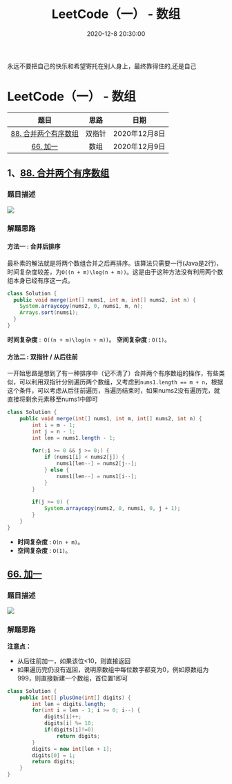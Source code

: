 ﻿---
title:  LeetCode（一） - 数组
tags:
  - LeetCode
categories:
  - LeetCode
comments: true
date: 2020-12-8 20:30:00

---

永远不要把自己的快乐和希望寄托在别人身上，最终靠得住的,还是自己

<!--more-->



# LeetCode（一） - 数组

|                             题目                             |  思路  |     日期      |
| :----------------------------------------------------------: | :----: | :-----------: |
| [88. 合并两个有序数组](https://leetcode-cn.com/problems/merge-sorted-array/) | 双指针 | 2020年12月8日 |
|    [66. 加一](https://leetcode-cn.com/problems/plus-one/)    |  数组  | 2020年12月9日 |

## 1、[88. 合并两个有序数组](https://leetcode-cn.com/problems/merge-sorted-array/)

### 题目描述

![](https://cdn.jsdelivr.net/gh/javahub-yuan/forBlogImages@master/img/20201208231600.png)

### 解题思路

#### 方法一 : 合并后排序

最朴素的解法就是将两个数组合并之后再排序。该算法只需要一行(Java是2行)，时间复杂度较差，为`O((n + m)\log(n + m))`。这是由于这种方法没有利用两个数组本身已经有序这一点。

```java
class Solution {
  public void merge(int[] nums1, int m, int[] nums2, int n) {
    System.arraycopy(nums2, 0, nums1, m, n);
    Arrays.sort(nums1);
  }
}
```

**时间复杂度** :` O((n + m)\log(n + m))`。
**空间复杂度** : `O(1)`。

#### 方法二 : 双指针 / 从后往前

一开始思路是想到了有一种排序中（记不清了）合并两个有序数组的操作，有些类似，可以利用双指针分别遍历两个数组，又考虑到`nums1.length == m + n`，根据这个条件，可以考虑从后往前遍历，当遍历结束时，如果nums2没有遍历完，就直接将剩余元素移至nums1中即可

```java
class Solution {
    public void merge(int[] nums1, int m, int[] nums2, int n) {
        int i = m - 1;
        int j = n - 1;
        int len = nums1.length - 1;
        
        for(;i >= 0 && j >= 0;) { 
            if (nums1[i] < nums2[j]) {
                nums1[len--] = nums2[j--];
            } else {
                nums1[len--] = nums1[i--];
            }
        }
        
        if(j >= 0) {
            System.arraycopy(nums2, 0, nums1, 0, j + 1);
        }
    }
}
```

- **时间复杂度** : `O(n + m)`。
- **空间复杂度** : `O(1)`。

## [66. 加一](https://leetcode-cn.com/problems/plus-one/)

### 题目描述

![](https://cdn.jsdelivr.net/gh/javahub-yuan/forBlogImages@master/img/20201209233952.png)

### 解题思路

**注意点：**

- 从后往前加一，如果该位<10，则直接返回
- 如果遍历完仍没有返回，说明原数组中每位数字都变为0，例如原数组为999，则直接新建一个数组，首位置1即可

```java
class Solution {
    public int[] plusOne(int[] digits) {
        int len = digits.length;
        for(int i = len - 1; i >= 0; i--) {
            digits[i]++;
            digits[i] %= 10;
            if(digits[i]!=0)
                return digits;
        }
        digits = new int[len + 1];
        digits[0] = 1;
        return digits;
    }
}
```

